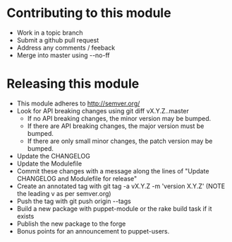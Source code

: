 # Contributing to this module #

 * Work in a topic branch
 * Submit a github pull request
 * Address any comments / feeback
 * Merge into master using --no-ff

# Releasing this module #

 * This module adheres to http://semver.org/
 * Look for API breaking changes using git diff vX.Y.Z..master
   * If no API breaking changes, the minor version may be bumped.
   * If there are API breaking changes, the major version must be bumped.
   * If there are only small minor changes, the patch version may be bumped.
 * Update the CHANGELOG
 * Update the Modulefile
 * Commit these changes with a message along the lines of "Update CHANGELOG and
   Modulefile for release"
 * Create an annotated tag with git tag -a vX.Y.Z -m 'version X.Y.Z' (NOTE the
   leading v as per semver.org)
 * Push the tag with git push origin --tags
 * Build a new package with puppet-module or the rake build task if it exists
 * Publish the new package to the forge
 * Bonus points for an announcement to puppet-users.

